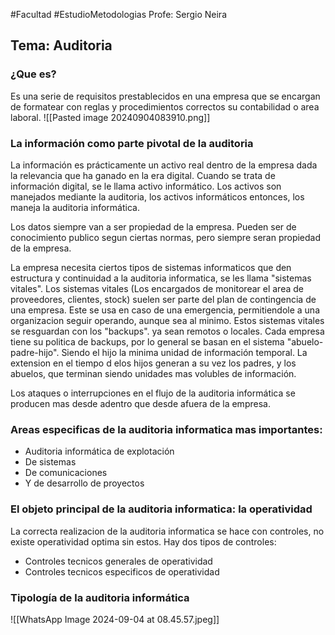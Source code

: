 #Facultad #EstudioMetodologias 
Profe: Sergio Neira
## Tema: Auditoria
### ¿Que es?
Es una serie de requisitos prestablecidos en una empresa que se encargan de formatear con reglas y procedimientos correctos su contabilidad o area laboral.
![[Pasted image 20240904083910.png]]
### La información como parte pivotal de la auditoria
La información es prácticamente un activo real dentro de la empresa dada la relevancia que ha ganado en la era digital. Cuando se trata de información digital, se le llama activo informático. Los activos son manejados mediante la auditoria, los activos informáticos entonces, los maneja la auditoria informática. 

Los datos siempre van a ser propiedad de la empresa. Pueden ser de conocimiento publico segun ciertas normas, pero siempre seran propiedad de la empresa. 

La empresa necesita ciertos tipos de sistemas informaticos que den estructura y continuidad a la auditoria informatica, se les llama "sistemas vitales". Los sistemas vitales (Los encargados de monitorear el area de proveedores, clientes, stock) suelen ser parte del plan de contingencia de una empresa. Este se usa en caso de una emergencia, permitiendole a una organizacion seguir operando, aunque sea al minimo. 
Estos sistemas vitales se resguardan con los "backups". ya sean remotos o locales.
Cada empresa tiene su politica de backups, por lo general se basan en el sistema "abuelo-padre-hijo". Siendo el hijo la minima unidad de información temporal. La extension en el tiempo d elos hijos generan a su vez los padres, y los abuelos, que terminan siendo unidades mas volubles de información.

Los ataques o interrupciones en el flujo de la auditoria informática se producen mas desde adentro que desde afuera de la empresa.

### Areas especificas de la auditoria informatica mas importantes:
- Auditoria informática de explotación
- De sistemas
- De comunicaciones
- Y de desarrollo de proyectos

### El objeto principal de la auditoria informatica: la operatividad
La correcta realizacion de la auditoria informatica se hace con controles, no existe operatividad optima sin estos. Hay dos tipos de controles:
- Controles tecnicos generales de operatividad
- Controles tecnicos especificos de operatividad

### Tipología de la auditoria informática
![[WhatsApp Image 2024-09-04 at 08.45.57.jpeg]]


